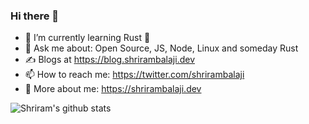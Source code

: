 ### Hi there 👋

<!--
**Shriram-Balaji/Shriram-Balaji** is a ✨ _special_ ✨ repository because its `README.md` (this file) appears on your GitHub profile. -->

- 🌱 I’m currently learning Rust :crab:
- 💬 Ask me about: Open Source, JS, Node, Linux and someday Rust
- ✍️ Blogs at https://blog.shrirambalaji.dev
- 📫 How to reach me: https://twitter.com/shrirambalaji
- 👨 More about me: https://shrirambalaji.dev 


![Shriram's github stats](https://github-readme-stats.vercel.app/api?username=shrirambalaji&show_icons=false&theme=tokyonight&bg_color=0d1117&border_color=30363d)
